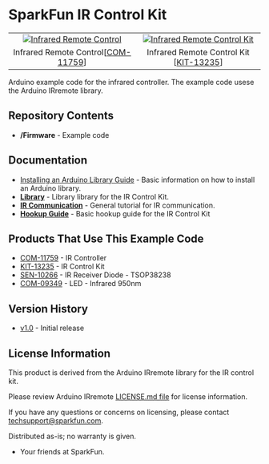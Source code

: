 SparkFun IR Control Kit
========================================

<table class="table table-hover table-striped table-bordered">
  <tr align="center">
   <td><a href="https://cdn.sparkfun.com/assets/parts/7/9/8/6/11759-01.jpg"><img src="https://cdn.sparkfun.com/assets/parts/7/9/8/6/11759-01.jpg" alt="Infrared Remote Control"></a></td>
   <td><a href="https://cdn.sparkfun.com/assets/parts/1/0/4/1/3/13235-01.jpg"><img src="https://cdn.sparkfun.com/assets/parts/1/0/4/1/3/13235-01.jpg" alt="Infrared Remote Control Kit"></a></td>
  </tr>
  <tr align="center">
    <td>Infrared Remote Control[<a href="https://www.sparkfun.com/products/11759">COM-11759</a>]</td>
    <td>Infrared Remote Control Kit [<a href="https://www.sparkfun.com/products/13235">KIT-13235</a>]</td>
  </tr>
</table>

Arduino example code for the infrared controller. The example code usese the Arduino IRremote library.

Repository Contents
-------------------
* **/Firmware** - Example code 

Documentation
--------------
* [Installing an Arduino Library Guide](https://learn.sparkfun.com/tutorials/installing-an-arduino-library) - Basic information on how to install an Arduino library.
* **[Library](https://github.com/z3t0/Arduino-IRremote)** - Library library for the IR Control Kit.
* **[IR Communication](https://learn.sparkfun.com/tutorials/ir-communication)** - General tutorial for IR communication.
* **[Hookup Guide](https://learn.sparkfun.com/tutorials/ir-control-kit-hookup-guide)** - Basic hookup guide for the IR Control Kit

Products That Use This Example Code
----------------
* [COM-11759](https://www.sparkfun.com/products/11759) - IR Controller
* [KIT-13235](https://www.sparkfun.com/products/13235) - IR Control Kit
* [SEN-10266](https://www.sparkfun.com/products/10266) - IR Receiver Diode - TSOP38238
* [COM-09349](https://www.sparkfun.com/products/9349) - LED - Infrared 950nm

Version History
---------------
* [v1.0](https://github.com/sparkfun/IR-Control-Kit/releases/tag/v1.0) - Initial release

License Information
-------------------

This product is derived from the Arduino IRremote library for the IR control kit. 

Please review Arduino IRremote [LICENSE.md file](https://github.com/z3t0/Arduino-IRremote/blob/master/LICENSE.txt) for license information. 

If you have any questions or concerns on licensing, please contact techsupport@sparkfun.com.

Distributed as-is; no warranty is given.

- Your friends at SparkFun.

_<COLLABORATION CREDIT>_
